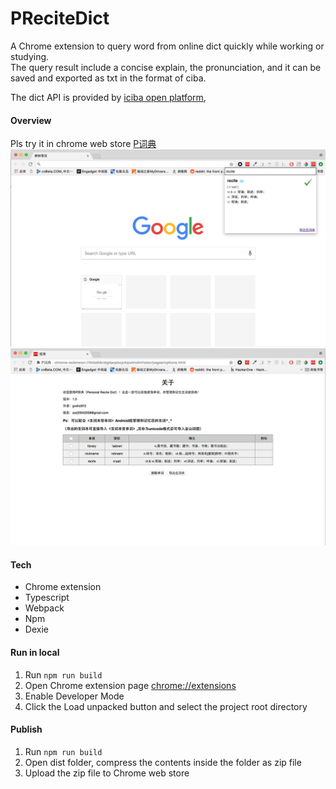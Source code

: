 # PReciteDict  
A Chrome extension to query word from online dict quickly while working or studying.  
The query result include a concise explain, the pronunciation, and it can be saved and exported as txt in the format of ciba.

The dict API is provided by
[iciba open platform](https://open.iciba.com/index.php?c=wiki&t=cc),

#### Overview
Pls try it in chrome web store [P词典](https://chrome.google.com/webstore/detail/bchghhkcoamecpkkkdbkfjgcdfjcnmka?authuser=0&hl=en)
![image1](./pic/intro_1.png) 
![image2](./pic/intro_2.png)

#### Tech
- Chrome extension
- Typescript
- Webpack
- Npm
- Dexie

#### Run in local
1. Run `npm run build`
2. Open Chrome extension page [chrome://extensions](chrome://extensions)
3. Enable Developer Mode 
4. Click the Load unpacked button and select the project root directory

#### Publish
1. Run `npm run build`
2. Open dist folder, compress the contents inside the folder as zip file
3. Upload the zip file to Chrome web store